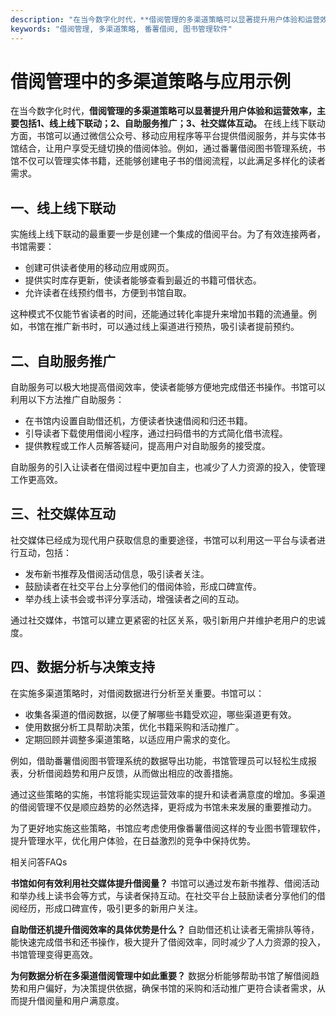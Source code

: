 ```yaml
---
description: "在当今数字化时代，**借阅管理的多渠道策略可以显著提升用户体验和运营效率，主要包括1、线上线下联动；2、自助服务推广；3、社交媒体互动。** 在线上线下联动方面，书馆可以通过微信公众号、移动应用程序等平台提供借阅服务，并与实体书馆结合，让用户享受无缝切换的借阅体验。例如，通过番薯借阅图书管理系统，书馆不仅可以管理实体书籍，还能够创建电子书的借阅流程，以此满足多样化的读者需求。"
keywords: "借阅管理, 多渠道策略, 番薯借阅, 图书管理软件"
---
```

# 借阅管理中的多渠道策略与应用示例

在当今数字化时代，**借阅管理的多渠道策略可以显著提升用户体验和运营效率，主要包括1、线上线下联动；2、自助服务推广；3、社交媒体互动。** 在线上线下联动方面，书馆可以通过微信公众号、移动应用程序等平台提供借阅服务，并与实体书馆结合，让用户享受无缝切换的借阅体验。例如，通过番薯借阅图书管理系统，书馆不仅可以管理实体书籍，还能够创建电子书的借阅流程，以此满足多样化的读者需求。

## 一、线上线下联动

实施线上线下联动的最重要一步是创建一个集成的借阅平台。为了有效连接两者，书馆需要：

- 创建可供读者使用的移动应用或网页。
- 提供实时库存更新，使读者能够查看到最近的书籍可借状态。
- 允许读者在线预约借书，方便到书馆自取。

这种模式不仅能节省读者的时间，还能通过转化率提升来增加书籍的流通量。例如，书馆在推广新书时，可以通过线上渠道进行预热，吸引读者提前预约。

## 二、自助服务推广

自助服务可以极大地提高借阅效率，使读者能够方便地完成借还书操作。书馆可以利用以下方法推广自助服务：

- 在书馆内设置自助借还机，方便读者快速借阅和归还书籍。
- 引导读者下载使用借阅小程序，通过扫码借书的方式简化借书流程。
- 提供教程或工作人员解答疑问，提高用户对自助服务的接受度。

自助服务的引入让读者在借阅过程中更加自主，也减少了人力资源的投入，使管理工作更高效。

## 三、社交媒体互动

社交媒体已经成为现代用户获取信息的重要途径，书馆可以利用这一平台与读者进行互动，包括：

- 发布新书推荐及借阅活动信息，吸引读者关注。
- 鼓励读者在社交平台上分享他们的借阅体验，形成口碑宣传。
- 举办线上读书会或书评分享活动，增强读者之间的互动。

通过社交媒体，书馆可以建立更紧密的社区关系，吸引新用户并维护老用户的忠诚度。

## 四、数据分析与决策支持

在实施多渠道策略时，对借阅数据进行分析至关重要。书馆可以：

- 收集各渠道的借阅数据，以便了解哪些书籍受欢迎，哪些渠道更有效。
- 使用数据分析工具帮助决策，优化书籍采购和活动推广。
- 定期回顾并调整多渠道策略，以适应用户需求的变化。

例如，借助番薯借阅图书管理系统的数据导出功能，书馆管理员可以轻松生成报表，分析借阅趋势和用户反馈，从而做出相应的改善措施。

通过这些策略的实施，书馆将能实现运营效率的提升和读者满意度的增加。多渠道的借阅管理不仅是顺应趋势的必然选择，更将成为书馆未来发展的重要推动力。

为了更好地实施这些策略，书馆应考虑使用像番薯借阅这样的专业图书管理软件，提升管理水平，优化用户体验，在日益激烈的竞争中保持优势。

相关问答FAQs

**书馆如何有效利用社交媒体提升借阅量？**
书馆可以通过发布新书推荐、借阅活动和举办线上读书会等方式，与读者保持互动。在社交平台上鼓励读者分享他们的借阅经历，形成口碑宣传，吸引更多的新用户关注。

**自助借还机提升借阅效率的具体优势是什么？**
自助借还机让读者无需排队等待，能快速完成借书和还书操作，极大提升了借阅效率，同时减少了人力资源的投入，书馆管理变得更高效。

**为何数据分析在多渠道借阅管理中如此重要？**
数据分析能够帮助书馆了解借阅趋势和用户偏好，为决策提供依据，确保书馆的采购和活动推广更符合读者需求，从而提升借阅量和用户满意度。
